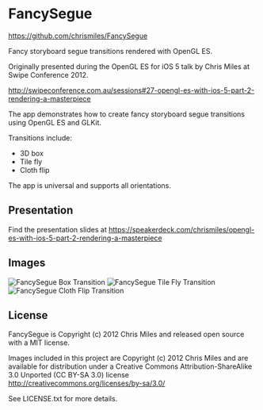FancySegue
==========

<https://github.com/chrismiles/FancySegue>

Fancy storyboard segue transitions rendered with OpenGL ES.

Originally presented during the OpenGL ES for iOS 5 talk by Chris Miles at Swipe Conference 2012.

<http://swipeconference.com.au/sessions#27-opengl-es-with-ios-5-part-2-rendering-a-masterpiece>

The app demonstrates how to create fancy storyboard segue transitions using OpenGL ES and GLKit.

Transitions include:

* 3D box
* Tile fly
* Cloth flip

The app is universal and supports all orientations.


Presentation
------------

Find the presentation slides at <https://speakerdeck.com/chrismiles/opengl-es-with-ios-5-part-2-rendering-a-masterpiece>


Images
------

![FancySegue Box Transition](https://lh4.googleusercontent.com/-k8t4avysx6g/UH0g-KHK3AI/AAAAAAAAAUs/Egf_eRjI-zA/s800/FancySegue-BoxTransition.png "FancySegue Box Transition")
![FancySegue Tile Fly Transition](https://lh6.googleusercontent.com/-PljJnLD9gDw/UH0g_V-bIUI/AAAAAAAAAU0/Tu3tpT4JJzc/s800/FancySegue-TileFlyTransition.png "FancySegue Tile Fly Transition")
![FancySegue Cloth Flip Transition](https://lh6.googleusercontent.com/-Vbgtk8Sp0Jk/UH0g9XyXznI/AAAAAAAAAUk/H-QwXezCp7A/s800/FancySegue-ClothFlipTransition.png "FancySegue Cloth Flip Transition")


License
-------

FancySegue is Copyright (c) 2012 Chris Miles and released open source with
a MIT license.

Images included in this project are Copyright (c) 2012 Chris Miles and are
available for distribution under a Creative Commons Attribution-ShareAlike 3.0
Unported (CC BY-SA 3.0) license http://creativecommons.org/licenses/by-sa/3.0/

See LICENSE.txt for more details.

